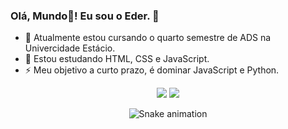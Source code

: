 ### Olá, Mundo🤣! Eu sou o Eder. 👋

- 🔭 Atualmente estou cursando o quarto semestre de ADS na Univercidade Estácio.
- 🌱 Estou estudando HTML, CSS e JavaScript.
- ⚡ Meu objetivo a curto prazo, é dominar JavaScript e Python. 

<div align="center">
  <a ref="https://github.com/EderProcopio">
    <img heigth="150em" src="https://github-readme-stats.vercel.app/api?username=EderProcopio&show_icons=true&theme=tokyonight&include_all_commits=true&count_private=true"/>
    <img heigth="150em" src="https://github-readme-stats.vercel.app/api/top-langs/?username=EderProcopio&layout=compact&langs_count=7&theme=tokyonight"/>
   
  ![Snake animation](https://github.com/cadudevemdobro/cadudevemdobro/blob/output/github-contribution-grid-snake.svg)
